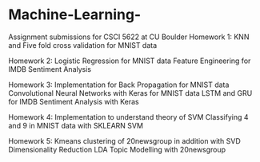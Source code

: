 # Machine-Learning-
Assignment submissions for CSCI 5622 at CU Boulder
Homework 1:
KNN and Five fold cross validation for MNIST data

Homework 2:
Logistic Regression for MNIST data 
Feature Engineering for IMDB Sentiment Analysis

Homework 3:
Implementation for Back Propagation for MNIST data
Convolutional Neural Networks with Keras for MNIST data
LSTM and GRU for IMDB Sentiment Analysis with Keras

Homework 4:
Implementation to understand theory of SVM
Classifying 4 and 9 in MNIST data with SKLEARN SVM

Homework 5:
Kmeans clustering of 20newsgroup in addition with SVD Dimensionality Reduction
LDA Topic Modelling with 20newsgroup
